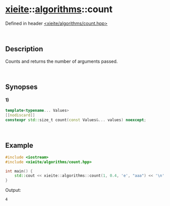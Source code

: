 # [xieite](../xieite.md)\:\:[algorithms](../algorithms.md)\:\:count
Defined in header [<xieite/algorithms/count.hpp>](../../include/xieite/algorithms/count.hpp)

&nbsp;

## Description
Counts and returns the number of arguments passed.

&nbsp;

## Synopses
#### 1)
```cpp
template<typename... Values>
[[nodiscard]]
constexpr std::size_t count(const Values&... values) noexcept;
```

&nbsp;

## Example
```cpp
#include <iostream>
#include <xieite/algorithms/count.hpp>

int main() {
    std::cout << xieite::algorithms::count(1, 0.4, 'e', "aaa") << '\n';
}
```
Output:
```
4
```
